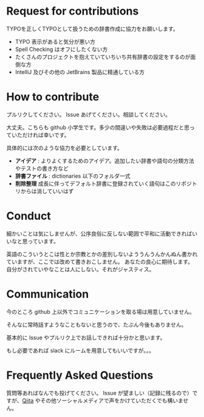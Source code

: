 # Request for contributions

TYPOを正しくTYPOとして扱うための辞書作成に協力をお願いします。

* TYPO 表示があると気分が悪い方
* Spell Checking はオフにしたくない方
* たくさんのプロジェクトを抱えていていちいち共有辞書の設定をするのが面倒な方
* IntelliJ 及びその他の JetBrains 製品に精通している方

# How to contribute

プルリクしてください。 Issue あげてください。相談してください。

大丈夫。こちらも github 小学生です。多少の間違いや失敗は必要過程だと思っていただければ幸いです。

具体的には次のような協力を必要としています。

* **アイデア** : よりよくするためのアイデア。追加したい辞書や語句の分類方法やテストの書き方など
* **辞書ファイル** : dictionaries 以下のフォルダ一式
* **削除整理** 成長に伴ってデフォルト辞書に登録されていく語句はこのリポジトリからは消していいはず

# Conduct

細かいことは気にしませんが、公序良俗に反しない範囲で平和に活動できればいいなと思っています。

英語のこういうとこは性とか宗教とかの差別しないよううんうんかんぬん書かれていますが、ここでは改めて書きおこしません。
あなたの良心に期待します。自分がされていやなことは人にしない。それがジャスティス。

# Communication

今のところ github 上以外でコミュニケーションを取る場は用意していません。

そんなに常時話すようなこともないと思うので、たぶん今後もありません。

基本的に Issue やプルリク上でお話しできれば十分かと思います。

もし必要であれば slack にルームを用意してもいいですが。。。

# Frequently Asked Questions

質問等あればなんでも投げてください。
Issue が望ましい（記録に残るので）ですが、[Qiita](https://qiita.com) やその他ソーシャルメディアで声をかけていただくでも構いません。